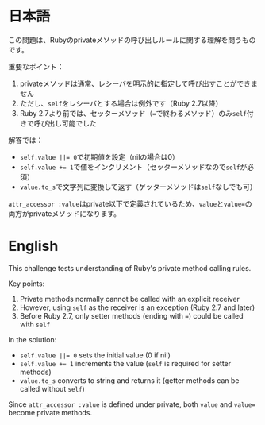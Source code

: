 # 日本語

この問題は、Rubyのprivateメソッドの呼び出しルールに関する理解を問うものです。

重要なポイント：
1. privateメソッドは通常、レシーバを明示的に指定して呼び出すことができません
2. ただし、`self`をレシーバとする場合は例外です（Ruby 2.7以降）
3. Ruby 2.7より前では、セッターメソッド（`=`で終わるメソッド）のみ`self`付きで呼び出し可能でした

解答では：
- `self.value ||= 0`で初期値を設定（nilの場合は0）
- `self.value += 1`で値をインクリメント（セッターメソッドなので`self`が必須）
- `value.to_s`で文字列に変換して返す（ゲッターメソッドは`self`なしでも可）

`attr_accessor :value`はprivate以下で定義されているため、`value`と`value=`の両方がprivateメソッドになります。

# English

This challenge tests understanding of Ruby's private method calling rules.

Key points:
1. Private methods normally cannot be called with an explicit receiver
2. However, using `self` as the receiver is an exception (Ruby 2.7 and later)
3. Before Ruby 2.7, only setter methods (ending with `=`) could be called with `self`

In the solution:
- `self.value ||= 0` sets the initial value (0 if nil)
- `self.value += 1` increments the value (`self` is required for setter methods)
- `value.to_s` converts to string and returns it (getter methods can be called without `self`)

Since `attr_accessor :value` is defined under private, both `value` and `value=` become private methods.